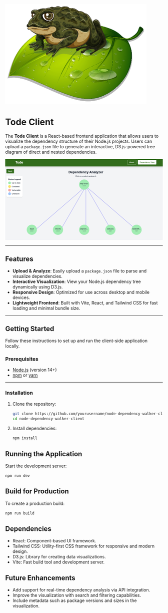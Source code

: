 ![Tode Logo imgae of a cartoon frog](public/Toad-image_no_background.jpg)

# Tode Client

The **Tode Client** is a React-based frontend application that allows users to visualize the dependency structure of their Node.js projects. Users can upload a `package.json` file to generate an interactive, D3.js-powered tree diagram of direct and nested dependencies.

![image of tree stucture of node dependencies on the tode website](public/tode-preview.png)


---

## Features

- **Upload & Analyze**: Easily upload a `package.json` file to parse and visualize dependencies.
- **Interactive Visualization**: View your Node.js dependency tree dynamically using D3.js.
- **Responsive Design**: Optimized for use across desktop and mobile devices.
- **Lightweight Frontend**: Built with Vite, React, and Tailwind CSS for fast loading and minimal bundle size.

---

## Getting Started

Follow these instructions to set up and run the client-side application locally.

### Prerequisites

- [Node.js](https://nodejs.org/) (version 14+)
- [npm](https://www.npmjs.com/) or [yarn](https://yarnpkg.com/)

---

### Installation

1. Clone the repository:
   ```bash
   git clone https://github.com/yourusername/node-dependency-walker-client.git
   cd node-dependency-walker-client

2. Install dependencies:
   ```bash
   npm install
   ```

## Running the Application

Start the development server:
```bash
npm run dev
```

## Build for Production

To create a production build:
```bash
npm run build
```

## Dependencies
- React: Component-based UI framework.
- Tailwind CSS: Utility-first CSS framework for responsive and modern design.
- D3.js: Library for creating data visualizations.
- Vite: Fast build tool and development server.

## Future Enhancements
- Add support for real-time dependency analysis via API integration.
- Improve the visualization with search and filtering capabilities.
- Include metadata such as package versions and sizes in the visualization.

